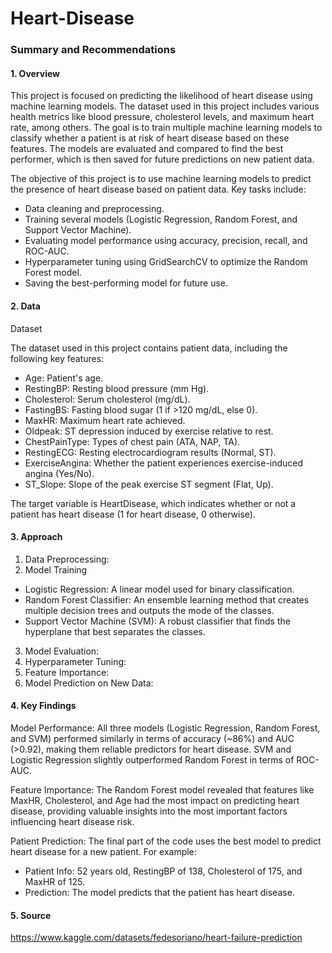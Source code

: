 # Heart-Disease

### Summary and Recommendations

#### 1. Overview

This project is focused on predicting the likelihood of heart disease using machine learning models. The dataset used in this project includes various health metrics like blood pressure, cholesterol levels, and maximum heart rate, among others. The goal is to train multiple machine learning models to classify whether a patient is at risk of heart disease based on these features. The models are evaluated and compared to find the best performer, which is then saved for future predictions on new patient data.

The objective of this project is to use machine learning models to predict the presence of heart disease based on patient data. Key tasks include:

- Data cleaning and preprocessing.
- Training several models (Logistic Regression, Random Forest, and Support Vector Machine).
- Evaluating model performance using accuracy, precision, recall, and ROC-AUC.
- Hyperparameter tuning using GridSearchCV to optimize the Random Forest model.
- Saving the best-performing model for future use.

#### 2. Data

Dataset

The dataset used in this project contains patient data, including the following key features:

- Age: Patient's age.
- RestingBP: Resting blood pressure (mm Hg).
- Cholesterol: Serum cholesterol (mg/dL).
- FastingBS: Fasting blood sugar (1 if >120 mg/dL, else 0).
- MaxHR: Maximum heart rate achieved.
- Oldpeak: ST depression induced by exercise relative to rest.
- ChestPainType: Types of chest pain (ATA, NAP, TA).
- RestingECG: Resting electrocardiogram results (Normal, ST).
- ExerciseAngina: Whether the patient experiences exercise-induced angina (Yes/No).
- ST_Slope: Slope of the peak exercise ST segment (Flat, Up).

The target variable is HeartDisease, which indicates whether or not a patient has heart disease (1 for heart disease, 0 otherwise).

#### 3. Approach

1. Data Preprocessing:
2. Model Training
- Logistic Regression: A linear model used for binary classification.
- Random Forest Classifier: An ensemble learning method that creates multiple decision trees and outputs the mode of the classes.
- Support Vector Machine (SVM): A robust classifier that finds the hyperplane that best separates the classes.
3. Model Evaluation:
4. Hyperparameter Tuning:
5. Feature Importance:
6. Model Prediction on New Data:

#### 4. Key Findings
      
Model Performance: All three models (Logistic Regression, Random Forest, and SVM) performed similarly in terms of accuracy (~86%) and AUC (>0.92), making them reliable predictors for heart disease. SVM and Logistic Regression slightly outperformed Random Forest in terms of ROC-AUC.

Feature Importance: The Random Forest model revealed that features like MaxHR, Cholesterol, and Age had the most impact on predicting heart disease, providing valuable insights into the most important factors influencing heart disease risk.

Patient Prediction: The final part of the code uses the best model to predict heart disease for a new patient. For example:

- Patient Info: 52 years old, RestingBP of 138, Cholesterol of 175, and MaxHR of 125.
- Prediction: The model predicts that the patient has heart disease.

#### 5.  Source

https://www.kaggle.com/datasets/fedesoriano/heart-failure-prediction
